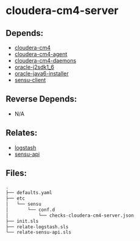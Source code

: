# cloudera-cm4-server

## Depends:

  -  [cloudera-cm4](/salt/cloudera-cm4)
  -  [cloudera-cm4-agent](/salt/cloudera-cm4-agent)
  -  [cloudera-cm4-daemons](/salt/cloudera-cm4-daemons)
  -  [oracle-j2sdk1\_6](/salt/oracle-j2sdk1_6)
  -  [oracle-java6-installer](/salt/oracle-java6-installer)
  -  [sensu-client](/salt/sensu-client)

## Reverse Depends:

  -  N/A

## Relates:

  -  [logstash](/salt/logstash)
  -  [sensu-api](/salt/sensu-api)

## Files:

```bash
.
├── defaults.yaml
├── etc
│   └── sensu
│       └── conf.d
│           └── checks-cloudera-cm4-server.json
├── init.sls
├── relate-logstash.sls
└── relate-sensu-api.sls
```
